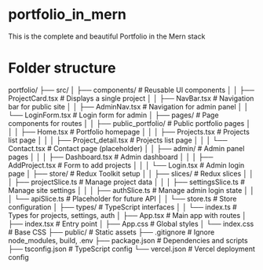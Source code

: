 # portfolio_in_mern
This is the complete and beautiful Portfolio in the Mern stack

# Folder structure

portfolio/
├── src/
│   ├── components/              # Reusable UI components
│   │   ├── ProjectCard.tsx      # Displays a single project
│   │   ├── NavBar.tsx          # Navigation bar for public site
│   │   ├── AdminNav.tsx        # Navigation for admin panel
│   │   └── LoginForm.tsx       # Login form for admin
│   ├── pages/                  # Page components for routes
│   │   ├── public_portfolio/   # Public portfolio pages
│   │   │   ├── Home.tsx        # Portfolio homepage
│   │   │   ├── Projects.tsx    # Projects list page
│   │   │   ├── Project_detail.tsx    # Projects list page
│   │   │   └── Contact.tsx     # Contact page (placeholder)
│   │   ├── admin/              # Admin panel pages
│   │   │   ├── Dashboard.tsx   # Admin dashboard
│   │   │   ├── AddProject.tsx  # Form to add projects
│   │   │   └── Login.tsx       # Admin login page
│   ├── store/                  # Redux Toolkit setup
│   │   ├── slices/             # Redux slices
│   │   │   ├── projectSlice.ts # Manage project data
│   │   │   ├── settingsSlice.ts # Manage site settings
│   │   │   ├── authSlice.ts    # Manage admin login state
│   │   │   └── apiSlice.ts     # Placeholder for future API
│   │   └── store.ts            # Store configuration
│   ├── types/                  # TypeScript interfaces
│   │   └── index.ts            # Types for projects, settings, auth
│   ├── App.tsx                 # Main app with routes
│   ├── index.tsx               # Entry point
│   ├── App.css                 # Global styles
│   └── index.css               # Base CSS
├── public/                     # Static assets
├── .gitignore                  # Ignore node_modules, build, .env
├── package.json                # Dependencies and scripts
├── tsconfig.json               # TypeScript config
└── vercel.json                 # Vercel deployment config

